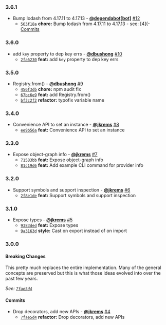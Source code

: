 ### 3.6.1

* Bump lodash from 4.17.11 to 4.17.13 - **[@dependabot[bot]](https://github.com/apps/dependabot)** [#12](https://github.com/groupon/nilo/pull/12)
  - [`563f18a`](https://github.com/groupon/nilo/commit/563f18af28ef4d5e40670caab0c9af9c0807d699) **chore:** Bump lodash from 4.17.11 to 4.17.13 - see: [4](- [Commits](https://github.com/lodash/lodash/compare/4)


### 3.6.0

* add `key` property to dep key errs - **[@dbushong](https://github.com/dbushong)** [#10](https://github.com/groupon/nilo/pull/10)
  - [`2fa6230`](https://github.com/groupon/nilo/commit/2fa6230fb331b9e64fe9a34ec64c11cc4b268cb5) **feat:** add `key` property to dep key errs


### 3.5.0

* Registry.from() - **[@dbushong](https://github.com/dbushong)** [#9](https://github.com/groupon/nilo/pull/9)
  - [`456f3db`](https://github.com/groupon/nilo/commit/456f3db8bbdb96090f2032860b7d1bdeba81b94f) **chore:** npm audit fix
  - [`67bc6e9`](https://github.com/groupon/nilo/commit/67bc6e95bafb7176eaf70f621da26765a6d47b0b) **feat:** add Registry.from()
  - [`bf3c2f2`](https://github.com/groupon/nilo/commit/bf3c2f29a5454566697458d866066fffc59e19ef) **refactor:** typofix variable name


### 3.4.0

* Convenience API to set an instance - **[@jkrems](https://github.com/jkrems)** [#8](https://github.com/groupon/nilo/pull/8)
  - [`ee9b56a`](https://github.com/groupon/nilo/commit/ee9b56a30de7de62f5fed566b32e757df10f9f49) **feat:** Convenience API to set an instance


### 3.3.0

* Expose object-graph info - **[@jkrems](https://github.com/jkrems)** [#7](https://github.com/groupon/nilo/pull/7)
  - [`71583bb`](https://github.com/groupon/nilo/commit/71583bbf0f7c6806e54b04bacdf9043721d13595) **feat:** Expose object-graph info
  - [`81c19d6`](https://github.com/groupon/nilo/commit/81c19d60fcd10bab25833f6e3ffe249a485ef23b) **feat:** Add example CLI command for provider info


### 3.2.0

* Support symbols and support inspection - **[@jkrems](https://github.com/jkrems)** [#6](https://github.com/groupon/nilo/pull/6)
  - [`2f8e1de`](https://github.com/groupon/nilo/commit/2f8e1de38d2627e3d663ceea094722941980616a) **feat:** Support symbols and support inspection


### 3.1.0

* Expose types - **[@jkrems](https://github.com/jkrems)** [#5](https://github.com/groupon/nilo/pull/5)
  - [`9383ded`](https://github.com/groupon/nilo/commit/9383dedad0538bbb29e3f45045ed4582db1e6efb) **feat:** Expose types
  - [`9a3163d`](https://github.com/groupon/nilo/commit/9a3163d4118f575b0ed452cb3f003c2c70f3ead1) **style:** Cast on export instead of on import


### 3.0.0

#### Breaking Changes

This pretty much replaces the entire implementation.
Many of the general concepts are preserved but this is what those
ideas evolved into over the past few years.

*See: [`7fae5d4`](https://github.com/groupon/nilo/commit/7fae5d46ea28f6dc3bfc7dbcfa243807041d7ce8)*

#### Commits

* Drop decorators, add new APIs - **[@jkrems](https://github.com/jkrems)** [#4](https://github.com/groupon/nilo/pull/4)
  - [`7fae5d4`](https://github.com/groupon/nilo/commit/7fae5d46ea28f6dc3bfc7dbcfa243807041d7ce8) **refactor:** Drop decorators, add new APIs
